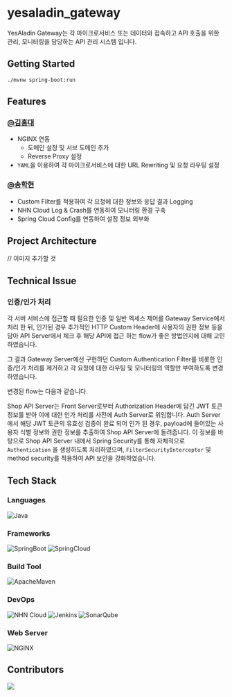 # yesaladin_gateway

YesAladin Gateway는 각 마이크로서비스 또는 데이터와 접속하고 API 호출을 위한 관리, 모니터링을 담당하는 API 관리 시스템 입니다.

## Getting Started

```bash
./mvnw spring-boot:run
```

## Features

### [@김홍대](https://github.com/mongmeo-dev)

- NGINX 연동
  - 도메인 설정 및 서브 도메인 추가
  - Reverse Proxy 설정
- `YAML`을 이용하여 각 마이크로서비스에 대한 URL Rewriting 및 요청 라우팅 설정

### [@송학현](https://github.com/alanhakhyeonsong)

- Custom Filter를 적용하여 각 요청에 대한 정보와 응답 결과 Logging
- NHN Cloud Log & Crash를 연동하여 모니터링 환경 구축
- Spring Cloud Config를 연동하여 설정 정보 외부화

## Project Architecture

// 이미지 추가할 것
![]()

## Technical Issue

### 인증/인가 처리

각 서버 서비스에 접근할 때 필요한 인증 및 일반 엑세스 제어를 Gateway Service에서 처리 한 뒤,
인가된 경우 추가적인 HTTP Custom Header에 사용자의 권한 정보 등을 담아 API Server에서 체크 후 해당 API에 접근 하는 flow가 좋은 방법인지에 대해 고민하였습니다.

그 결과 Gateway Server에선 구현하던 Custom Authentication Filter를 비롯한 인증/인가 처리를 제거하고 각 요청에 대한 라우팅 및 모니터링의 역할만 부여하도록 변경하였습니다.

변경된 flow는 다음과 같습니다.

Shop API Server는 Front Server로부터 Authorization Header에 담긴 JWT 토큰 정보를 받아 이에 대한 인가 처리를 사전에 Auth Server로 위임합니다. 
Auth Server에서 해당 JWT 토큰의 유효성 검증이 완료 되어 인가 된 경우, payload에 들어있는 사용자 식별 정보와 권한 정보를 추출하여 Shop API Server에 돌려줍니다.
이 정보를 바탕으로 Shop API Server 내에서 Spring Security를 통해 자체적으로 `Authentication` 을 생성하도록 처리하였으며, `FilterSecurityInterceptor` 및
method security를 적용하여 API 보안을 강화하였습니다.

## Tech Stack

### Languages

![Java](https://img.shields.io/badge/Java-007396?style=flat-square&logo=Java)

### Frameworks

![SpringBoot](https://img.shields.io/badge/Spring%20Boot-6DB33F?style=flat&logo=SpringBoot&logoColor=white)
![SpringCloud](https://img.shields.io/badge/Spring%20Cloud-6DB33F?style=flat&logo=Spring&logoColor=white)

### Build Tool

![ApacheMaven](https://img.shields.io/badge/Maven-C71A36?style=flat&logo=ApacheMaven&logoColor=white)

### DevOps

![NHN Cloud](https://img.shields.io/badge/-NHN%20Cloud-blue?style=flat&logo=iCloud&logoColor=white)
![Jenkins](http://img.shields.io/badge/Jenkins-D24939?style=flat-square&logo=Jenkins&logoColor=white)
![SonarQube](https://img.shields.io/badge/SonarQube-4E98CD?style=flat&logo=SonarQube&logoColor=white)

### Web Server

![NGINX](https://img.shields.io/badge/NGINX-009639?style=flat&logo=NGINX&logoColor=white)

## Contributors

<a href="https://github.com/NHN-YesAladin/yesaladin_gateway/graphs/contributors">
  <img src="https://contrib.rocks/image?repo=NHN-YesAladin/yesaladin_front" />
</a>